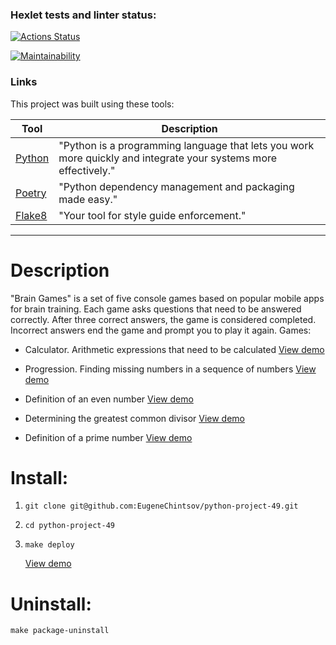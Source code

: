 ### Hexlet tests and linter status:

[![Actions Status](https://github.com/EugeneChintsov/python-project-49/actions/workflows/hexlet-check.yml/badge.svg)](https://github.com/EugeneChintsov/python-project-49/actions)

[![Maintainability](https://api.codeclimate.com/v1/badges/fbb70d498d4bd1d54bda/maintainability)](https://codeclimate.com/github/EugeneChintsov/python-project-49/maintainability)

### Links

This project was built using these tools:

| Tool                                  | Description                                                                                                     |
|---------------------------------------|-----------------------------------------------------------------------------------------------------------------|
| [Python](https://www.python.org/)     | "Python is a programming language that lets you work more quickly and integrate your systems more effectively." |
| [Poetry](https://python-poetry.org/)  | "Python dependency management and packaging made easy."                                                          |
| [Flake8](https://flake8.pycqa.org/)   | "Your tool for style guide enforcement."                                                                         |

---

# Description

"Brain Games" is a set of five console games based on popular mobile apps for brain training. Each game asks questions that need to be answered correctly. After three correct answers, the game is considered completed. Incorrect answers end the game and prompt you to play it again. Games:

- Calculator. Arithmetic expressions that need to be calculated
  [View demo](https://asciinema.org/a/jkrhOEiwK4xbtmKFgl7ed4kzq)
  
- Progression. Finding missing numbers in a sequence of numbers
  [View demo](https://asciinema.org/a/OPAYJ1p0WnrK1EM3FgkIAH5L9)
  
- Definition of an even number
  [View demo](https://asciinema.org/a/hMg0W8PJBryZWoJVKwTDO8uxD)
  
- Determining the greatest common divisor
  [View demo](https://asciinema.org/a/iUKTWDLXQTOOgYd1MyLKnEm55)

- Definition of a prime number
  [View demo](https://asciinema.org/a/1oYL8fJsukC8KIqoYWdhx0IDb)

# Install:

1. `git clone git@github.com:EugeneChintsov/python-project-49.git`

2. `cd python-project-49`

3. `make deploy`

    [View demo](https://asciinema.org/a/p7YcOp6CH1aITP4Z6qqHbhVBw)

# Uninstall:

`make package-uninstall`
